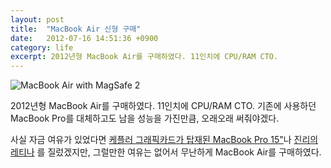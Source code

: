 ```yaml
---
layout: post
title:  "MacBook Air 신형 구매"
date:   2012-07-16 14:51:36 +0900
category: life
excerpt: 2012년형 MacBook Air를 구매하였다. 11인치에 CPU/RAM CTO.
---
```


![MacBook Air with MagSafe 2](https://cdn.si.mpli.st/2012-07-16-macbook-air.jpg)

2012년형 MacBook Air를 구매하였다. 11인치에 CPU/RAM CTO. 기존에 사용하던 MacBook Pro를 대체하고도 남을 성능을 가진만큼, 오래오래 써줘야겠다.

사실 자금 여유가 있었다면 [케플러 그래픽카드가 탑재된 MacBook Pro 15"](http://store.apple.com/kr/configure/MD104KH/A?)나 [진리의 레티나](http://store.apple.com/kr/configure/MC975KH/A?) 를 질렀겠지만, 그럴만한 여유는 없어서 무난하게 MacBook Air를 구매하였다.
